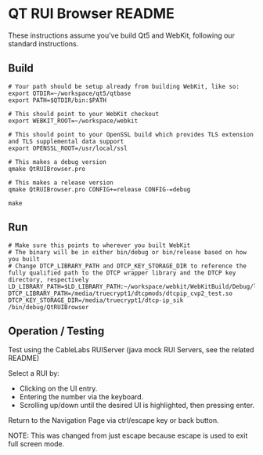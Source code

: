 # QT RUI Browser README

These instructions assume you've build Qt5 and WebKit, following our standard
instructions.

## Build

    # Your path should be setup already from building WebKit, like so:
    export QTDIR=~/workspace/qt5/qtbase
    export PATH=$QTDIR/bin:$PATH

    # This should point to your WebKit checkout
    export WEBKIT_ROOT=~/workspace/webkit

    # This should point to your OpenSSL build which provides TLS extension and TLS supplemental data support
    export OPENSSL_ROOT=/usr/local/ssl

    # This makes a debug version
    qmake QtRUIBrowser.pro
    
    # This makes a release version
    qmake QtRUIBrowser.pro CONFIG+=release CONFIG-=debug

    make

## Run

    # Make sure this points to wherever you built WebKit
    # The binary will be in either bin/debug or bin/release based on how you built
    # Change DTCP_LIBRARY_PATH and DTCP_KEY_STORAGE_DIR to reference the fully qualified path to the DTCP wrapper library and the DTCP key directory, respectively
    LD_LIBRARY_PATH=$LD_LIBRARY_PATH:~/workspace/webkit/WebKitBuild/Debug/lib DTCP_LIBRARY_PATH=/media/truecrypt1/dtcpmods/dtcpip_cvp2_test.so DTCP_KEY_STORAGE_DIR=/media/truecrypt1/dtcp-ip_sik /bin/debug/QtRUIBrowser

## Operation / Testing

Test using the CableLabs RUIServer (java mock RUI Servers, see the related README)

Select a RUI by:

  * Clicking on the UI entry.
  * Entering the number via the keyboard.
  * Scrolling up/down until the desired UI is highlighted, then pressing enter.

Return to the Navigation Page via ctrl/escape key or back button.

NOTE: This was changed from just escape because escape is used to exit full screen mode.

